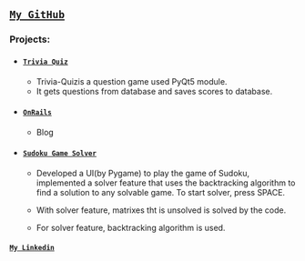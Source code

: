 


## [**`My GitHub`**](https://github.com/abdullahkavakli)

### Projects:

- #### [`Trivia Quiz`](https://github.com/abdullahkavakli/Trivia-Quiz)
    - Trivia-Quizis a question game used PyQt5 module.
    - It gets questions from database and saves scores to database.

- #### [`OnRails`](https://github.com/abdullahkavakli/data-structures)
    -  Blog
- #### [`Sudoku Game Solver`](https://github.com/abdullahkavakli/data-structures)
    - Developed a UI(by Pygame) to play the game of Sudoku, implemented a solver feature that uses the backtracking algorithm to find a solution to any solvable game. To start solver, press SPACE.

    - With solver feature, matrixes tht is unsolved is solved by the code.

    - For solver feature, backtracking algorithm is used.
    
#### [**`My Linkedin`**](https://www.linkedin.com/in/abdullahkavakli/)

